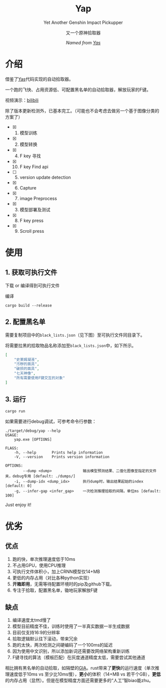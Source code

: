 <div align="center">

# Yap
Yet Another Genshin Impact Pickupper

又一个原神拾取器

_Named from [Yas](https://github.com/wormtql/yas)_

</div>

# 介绍

借鉴了[Yas](https://github.com/wormtql/yas)代码实现的自动拾取器。

一个跑的飞快、占用资源低、可配置黑名单的自动拾取器，解放玩家的F键。

视频演示：[bilibili](https://www.bilibili.com/video/BV1zk4y1G72J)


除了版本更新检测外，已基本完工。（可能也不会考虑去做另一个基于图像分类的方案了）

- [x] 1. 模型训练
- [x] 2. 模型转换
- [x] 4. F key 寻找
- [x] 10. F key Find api
- [ ] 5. version update detection
- [x] 6. Capture
- [x] 7. image Preprocess
- [x] 3. 模型部署及测试
- [x] 8. F key press
- [x] 9. Scroll press

# 使用

## 1. 获取可执行文件

下载 or 编译得到可执行文件

编译
```
cargo build --release
```

## 2. 配置黑名单

需要复制项目中的`black_lists.json`（见下图）至可执行文件同目录下。


将需要拉黑的拾取物品名称添加至`black_lists.json`中，如下所示。
```json
[
    "史莱姆凝液",
    "污秽的面具",
    "破损的面具",
    "七天神像",
    "所有需要使用F键交互的对象"
]
```

## 3. 运行

```bash
cargo run
```

如果需要进行debug调试，可参考命令行参数：
```
./target/debug/yap --help
USAGE:
    yap.exe [OPTIONS]

FLAGS:
    -h, --help       Prints help information
    -V, --version    Prints version information

OPTIONS:
        --dump <dump>              输出模型预测结果、二值化图像至指定的文件夹，debug专用 [default: ./dumps/]
    -i, --dump-idx <dump_idx>      执行dump时，输出结果起始的index [default: 0]
    -g, --infer-gap <infer_gap>    一次检测推理拾取的间隔，单位ms [default: 100]
```


Just enjoy it!


# 优劣

## 优点
1. 跑的快，单次推理速度低于10ms
2. 不占用GPU，使用CPU推理
3. 可执行文件体积小，加上CRNN模型仅14+MB
4. 更低的内存占用（对比各种python实现）
5. **开箱即用**，无需等待配置环境时的pip及github下载。
6. 专注于拾取，配置黑名单，锄地玩家解放F键

## 缺点
1. 编译速度太tmd慢了
2. 模型目前精度不佳，训练时使用了一半真实数据一半生成数据
3. 目前仅支持16:9的分辨率
4. 拾取逻辑默认往下滚动，带来冗余
5. 跑的太快，两次检测之间硬编码了一个100ms的延迟
6. 因为使用中文识别，所以添加新词还需要改网络架构重新训练
7. F键寻找的算法（模板匹配）在灰度通道精度太低，需要尝试其他通道


相比拥有黑名单的自动拾取，如隔壁的[GIA](https://github.com/infstellar/genshin_impact_assistant)。rust带来了**更快**的运行速度（单次推理速度低于10ms vs 至少比10ms慢），**更小**的体积（14+MB vs 若干个GB），**更低**的内存占用（显然）。但是在模型精度方面还需要更多的“人工”智biao能zhu。